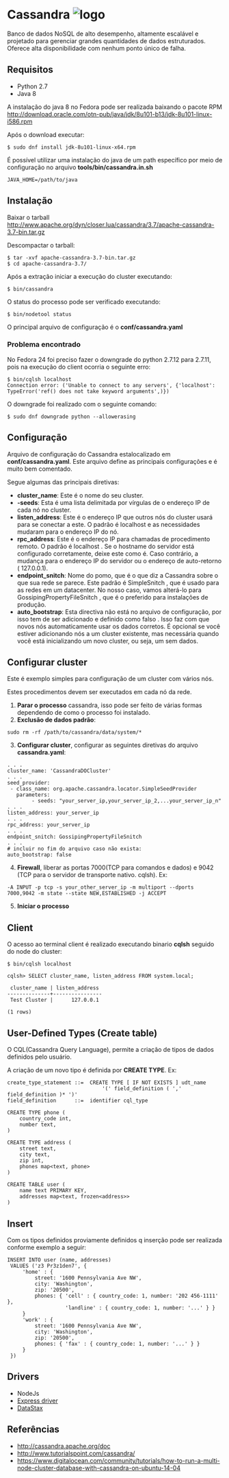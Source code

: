 # Cassandra ![logo](http://cassandra.apache.org/img/cassandra_logo.png)

Banco de dados NoSQL de alto desempenho, altamente escalável e projetado para gerenciar grandes quantidades de dados estruturados. Oferece alta disponibilidade com nenhum ponto único de falha.

## Requisitos
 * Python 2.7
 * Java 8

A instalação do java 8 no Fedora pode ser realizada baixando o pacote RPM http://download.oracle.com/otn-pub/java/jdk/8u101-b13/jdk-8u101-linux-i586.rpm

Após o download executar:
```
$ sudo dnf install jdk-8u101-linux-x64.rpm
```

É possível utilizar uma instalação do java de um path específico por meio de configuração no arquivo **tools/bin/cassandra.in.sh**
```
JAVA_HOME=/path/to/java
```

## Instalação
Baixar o tarball http://www.apache.org/dyn/closer.lua/cassandra/3.7/apache-cassandra-3.7-bin.tar.gz 

Descompactar o tarball:
```shell
$ tar -xvf apache-cassandra-3.7-bin.tar.gz
$ cd apache-cassandra-3.7/
```

Após a extração iniciar a execução do cluster executando:
```shell
$ bin/cassandra
```

O status do processo pode ser verificado executando:
```shell
$ bin/nodetool status
```

O principal arquivo de configuração é o **conf/cassandra.yaml**

### Problema encontrado
No Fedora 24 foi preciso fazer o downgrade do python 2.7.12 para 2.7.11, pois na execução do client ocorria o seguinte erro:
```shell
$ bin/cqlsh localhost
Connection error: ('Unable to connect to any servers', {'localhost': TypeError('ref() does not take keyword arguments',)})
```

O downgrade foi realizado com o seguinte comando:
```shell
$ sudo dnf downgrade python --allowerasing
```
## Configuração
Arquivo de configuração do Cassandra estalocalizado em **conf/cassandra.yaml**. Este arquivo define as principais configurações e é muito bem comentado.

Segue algumas das principais diretivas:

 * **cluster_name**: Este é o nome do seu cluster.
 * **-seeds**: Esta é uma lista delimitada por vírgulas de o endereço IP de cada nó no cluster.
 * **listen_address**: Este é o endereço IP que outros nós do cluster usará para se conectar a este. O padrão é localhost e as necessidades mudaram para o endereço IP do nó.
 * **rpc_address**: Este é o endereço IP para chamadas de procedimento remoto. O padrão é localhost . Se o hostname do servidor está configurado corretamente, deixe este como é. Caso contrário, a mudança para o endereço IP do servidor ou o endereço de auto-retorno ( 127.0.0.1).
 * **endpoint_snitch**: Nome do pomo, que é o que diz a Cassandra sobre o que sua rede se parece. Este padrão é SimpleSnitch , que é usado para as redes em um datacenter. No nosso caso, vamos alterá-lo para GossipingPropertyFileSnitch , que é o preferido para instalações de produção.
 * **auto_bootstrap**: Esta directiva não está no arquivo de configuração, por isso tem de ser adicionado e definido como falso . Isso faz com que novos nós automaticamente usar os dados corretos. É opcional se você estiver adicionando nós a um cluster existente, mas necessária quando você está inicializando um novo cluster, ou seja, um sem dados.

## Configurar cluster
Este é exemplo simples para configuração de um cluster com vários nós.

Estes procedimentos devem ser executados em cada nó da rede.

 1. **Parar o processo** cassandra, isso pode ser feito de várias formas dependendo de como o processo foi instalado.
 2. **Exclusão de dados padrão**:
 
 ```shell
 sudo rm -rf /path/to/cassandra/data/system/*
 ```
 3. **Configurar cluster**, configurar as seguintes diretivas do arquivo **cassandra.yaml**:

 ```shell
 . . .
cluster_name: 'CassandraDOCluster'
. . .
seed_provider:
  - class_name: org.apache.cassandra.locator.SimpleSeedProvider
    parameters:
         - seeds: "your_server_ip,your_server_ip_2,...your_server_ip_n"
. . .
listen_address: your_server_ip
. . .
rpc_address: your_server_ip
. . .
endpoint_snitch: GossipingPropertyFileSnitch
. . .
# incluir no fim do arquivo caso não exista:
auto_bootstrap: false
 ```
 4. **Firewall**, liberar as portas 7000(TCP para comandos e dados) e 9042 (TCP para o servidor de transporte nativo. cqlsh). Ex:
 
 ```shell
 -A INPUT -p tcp -s your_other_server_ip -m multiport --dports 7000,9042 -m state --state NEW,ESTABLISHED -j ACCEPT
 ```
 5. **Iniciar o processo**

## Client
O acesso ao terminal client é realizado executando binario **cqlsh** seguido do node do cluster:
```shell
$ bin/cqlsh localhost
```
```shell
cqlsh> SELECT cluster_name, listen_address FROM system.local;

 cluster_name | listen_address
--------------+----------------
 Test Cluster |      127.0.0.1

(1 rows)
```

## User-Defined Types (Create table)
O CQL(Cassandra Query Language), permite a criação de tipos de dados definidos pelo usuário.

A criação de um novo tipo é definida por **CREATE TYPE**. Ex:
```
create_type_statement ::=  CREATE TYPE [ IF NOT EXISTS ] udt_name
                               '(' field_definition ( ',' field_definition )* ')'
field_definition      ::=  identifier cql_type
```

```
CREATE TYPE phone (
    country_code int,
    number text,
)

CREATE TYPE address (
    street text,
    city text,
    zip int,
    phones map<text, phone>
)

CREATE TABLE user (
    name text PRIMARY KEY,
    addresses map<text, frozen<address>>
)
```

## Insert
Com os tipos definidos proviamente definidos q inserção pode ser realizada conforme exemplo a seguir:
```
INSERT INTO user (name, addresses)
 VALUES ('z3 Pr3z1den7', {
     'home' : {
         street: '1600 Pennsylvania Ave NW',
         city: 'Washington',
         zip: '20500',
         phones: { 'cell' : { country_code: 1, number: '202 456-1111' },
                   'landline' : { country_code: 1, number: '...' } }
     }
     'work' : {
         street: '1600 Pennsylvania Ave NW',
         city: 'Washington',
         zip: '20500',
         phones: { 'fax' : { country_code: 1, number: '...' } }
     }
 })
```

## Drivers

 * NodeJs
  * [Express driver](http://expressjs.com/pt-br/guide/database-integration.html#cassandra) 
  * [DataStax](https://github.com/datastax/nodejs-driver)
  

## Referências
 * http://cassandra.apache.org/doc
 * http://www.tutorialspoint.com/cassandra/
 * https://www.digitalocean.com/community/tutorials/how-to-run-a-multi-node-cluster-database-with-cassandra-on-ubuntu-14-04

